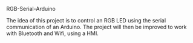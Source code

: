 RGB-Serial-Arduino

The idea of this project is to control an RGB LED using the serial communication of an Arduino. The project will then be improved to work with Bluetooth and Wifi, using a HMI.
